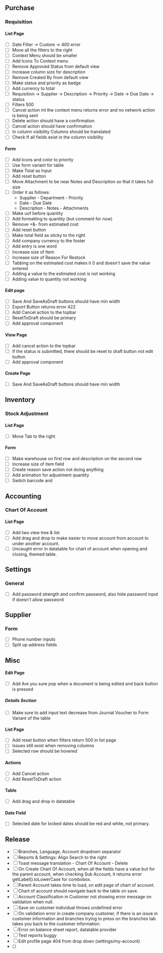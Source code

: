 ## Purchase
### Requisition
#### List Page
- [ ] Date Filter -> Custom -> 400 error
- [ ] Move all the filters to the right
- [ ] Context Menu should be smaller 
- [ ] Add Icons To Context menu
- [ ] Remove Approved Status from default view
- [ ] Increase column size for description 
- [ ] Remove Created By from default view
- [ ] Make status and priority as badge
- [ ] Add currency to total
- [ ] Requisition -> Supplier -> Description -> Priority -> Date -> Due Date -> status
- [ ] Filters 500
- [ ] Cancel action int the context menu returns error and no network action is being sent
- [ ] Delete action should have a confirmation
- [ ] Cancel action should have confirmation
- [ ] In column visibility Columns should be translated
- [ ] Check If all fields exist in the column visibility 

#### Form
- [ ] Add Icons and color to priority 
- [ ] Use form variant for table 
- [ ] Make Total as Input
- [ ] Add reset button
- [ ] Move Attachment to be near Notes and Description so that it takes full size 
- [ ] Order it as follows:
	- Supplier - Department - Priority
	- Date - Due Date
	- Description - Notes - Attachments
- [ ] Make uof before quantity
- [ ] Add formatting to quantity (but comment for now)
- [ ] Remove +&- from estimated cost 
- [ ] Add reset button
- [ ] Make total field as sticky to the right
- [ ] Add company currency to the footer 
- [ ] Add entry is one word
- [ ] Increase size of Item 
- [ ] Increase size of Reason For Restock 
- [ ] Tabbing on the estimated cost makes it 0 and doesn't save the value entered
- [ ] Adding a value to the estimated cost is not working
- [ ] Adding value to quantity not working

#### Edit page
- [ ] Save And SaveAsDraft buttons should have min width
- [ ] Export Button returns error 422
- [ ] Add Cancel action to the topbar
- [ ] ResetToDraft should be primary
- [ ] Add approval component

#### View Page
- [ ] Add cancel action to the topbar
- [ ] If the status is submitted, there should be reset to draft button not edit button
- [ ] Add approval component

#### Create Page
- [ ] Save And SaveAsDraft buttons should have min width

## Inventory
### Stock Adjustment
#### List Page
- [ ] Move Tab to the right

#### Form 
- [ ] Make warehouse on first row and description on the second row
- [ ] Increase size of item field
- [ ] Create reason save action not doing anything
- [ ] Add animation for adjustment quantity
- [ ] Switch barcode and 

## Accounting
### Chart Of Account
#### List Page
- [ ] Add two view tree & list
- [ ] Add drag and drop to make easier to move account from account to under another account.
- [ ] Uncaught error in datatable for chart of account when opening and closing, themed table.

## Settings
### General
- [ ] Add password strength and confirm password, also hide password input if doesn't allow password

## Supplier
### Form
- [ ] Phone number inputs
- [ ] Split up address fields

## Misc 
#### Edit Page
- [ ] Add Are you sure pop when a document is being edited and back button is pressed
##### Details Section
- [ ] Make sure to add input text decrease from Journal Voucher to Form Variant of the table

#### List Page
- [ ] Add reset button when filters return 500 in list page
- [ ] Issues still exist when removing columns
- [ ] Selected row should be hovered

#### Actions
-  [ ] Add Cancel action
-  [ ] Add ResetToDraft action
#### Table
- [ ] Add drag and drop in datatable

#### Date Field
- [ ] Selected date for locked dates should be red and white, not primary.

## Release
- [ ] Branches, Language, Account dropdown separator 
- [ ] Reports & Settings: Align Search to the right
- [ ] Toast message translation - Chart Of Account - Delete
- [ ] On Create Chart Of Account, when all the fields have a value but for the parent account, when checking Sub Account, it returns error getLabel().toLowerCase for combobox. 
- [ ] Parent Account takes time to load, on edit page of chart of account.
- [ ] Chart of account should navigate back to the table on save.
- [ ] Account Classification in Customer not showing error message on validation when null.
- [ ] Save on customer individual throws undefined error
- [ ] On validation error in create company customer, if there is an issue in customer information and branches trying to press on the branches tab takes you back to the customer information
- [ ] Error on balance sheet report, datatable provider
- [ ] Test reports buggy
- [ ] Edit profile page 404 from drop down (settings/my-account)
- [ ] 
